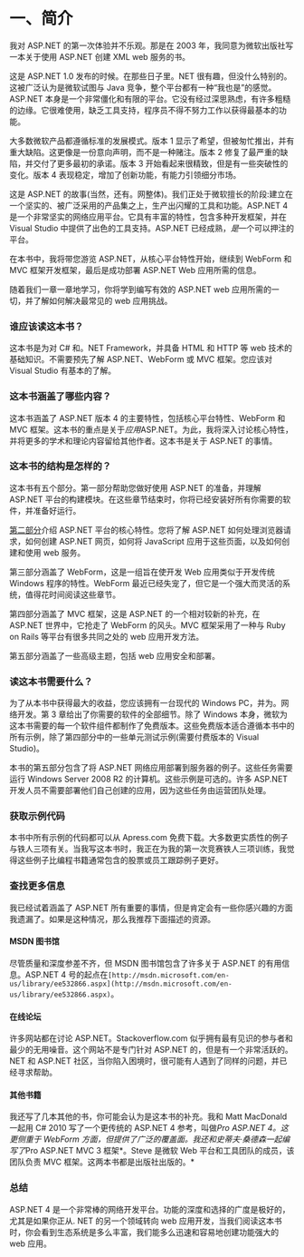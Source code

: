 # 一、简介

我对 ASP.NET 的第一次体验并不乐观。那是在 2003 年，我同意为微软出版社写一本关于使用 ASP.NET 创建 XML web 服务的书。

这是 ASP.NET 1.0 发布的时候。在那些日子里。NET 很有趣，但没什么特别的。这被广泛认为是微软试图与 Java 竞争，整个平台都有一种“我也是”的感觉。ASP.NET 本身是一个非常僵化和有限的平台。它没有经过深思熟虑，有许多粗糙的边缘。它很难使用，缺乏工具支持，程序员不得不努力工作以获得最基本的功能。

大多数微软产品都遵循标准的发展模式。版本 1 显示了希望，但被匆忙推出，并有重大缺陷。这更像是一份意向声明，而不是一种赌注。版本 2 修复了最严重的缺陷，并交付了更多最初的承诺。版本 3 开始看起来很精致，但是有一些突破性的变化。版本 4 表现稳定，增加了创新功能，有能力引领细分市场。

这是 ASP.NET 的故事(当然，还有。网整体)。我们正处于微软擅长的阶段:建立在一个坚实的、被广泛采用的产品集之上，生产出闪耀的工具和功能。ASP.NET 4 是一个非常坚实的网络应用平台。它具有丰富的特性，包含多种开发框架，并在 Visual Studio 中提供了出色的工具支持。ASP.NET 已经成熟，*是*一个可以押注的平台。

在本书中，我将带您游览 ASP.NET，从核心平台特性开始，继续到 WebForm 和 MVC 框架开发框架，最后是成功部署 ASP.NET Web 应用所需的信息。

随着我们一章一章地学习，你将学到编写有效的 ASP.NET web 应用所需的一切，并了解如何解决最常见的 web 应用挑战。

### 谁应该读这本书？

这本书是为对 C# 和。NET Framework，并具备 HTML 和 HTTP 等 web 技术的基础知识。不需要预先了解 ASP.NET、WebForm 或 MVC 框架。您应该对 Visual Studio 有基本的了解。

### 这本书涵盖了哪些内容？

这本书涵盖了 ASP.NET 版本 4 的主要特性，包括核心平台特性、WebForm 和 MVC 框架。这本书的重点是关于*应用*ASP.NET。为此，我将深入讨论核心特性，并将更多的学术和理论内容留给其他作者。这本书是关于 ASP.NET 的事情。

### 这本书的结构是怎样的？

这本书有五个部分。第一部分帮助您做好使用 ASP.NET 的准备，并理解 ASP.NET 平台的构建模块。在这些章节结束时，你将已经安装好所有你需要的软件，并准备好运行。

[第二部分](04.html#p2)介绍 ASP.NET 平台的核心特性。您将了解 ASP.NET 如何处理浏览器请求，如何创建 ASP.NET 网页，如何将 JavaScript 应用于这些页面，以及如何创建和使用 web 服务。

第三部分涵盖了 WebForm，这是一组旨在使开发 Web 应用类似于开发传统 Windows 程序的特性。WebForm 最近已经失宠了，但它是一个强大而灵活的系统，值得花时间阅读这些章节。

第四部分涵盖了 MVC 框架，这是 ASP.NET 的一个相对较新的补充，在 ASP.NET 世界中，它抢走了 WebForm 的风头。MVC 框架采用了一种与 Ruby on Rails 等平台有很多共同之处的 web 应用开发方法。

第五部分涵盖了一些高级主题，包括 web 应用安全和部署。

### 读这本书需要什么？

为了从本书中获得最大的收益，您应该拥有一台现代的 Windows PC，并为。网络开发。第 3 章给出了你需要的软件的全部细节。除了 Windows 本身，微软为这本书需要的每一个软件组件都制作了免费版本。这些免费版本适合遵循本书中的所有示例，除了第四部分中的一些单元测试示例(需要付费版本的 Visual Studio)。

本书的第五部分包含了将 ASP.NET 网络应用部署到服务器的例子。这些任务需要运行 Windows Server 2008 R2 的计算机。这些示例是可选的。许多 ASP.NET 开发人员不需要部署他们自己创建的应用，因为这些任务由运营团队处理。

### 获取示例代码

本书中所有示例的代码都可以从 Apress.com 免费下载。大多数更实质性的例子与铁人三项有关。当我写这本书时，我正在为我的第一次竞赛铁人三项训练，我觉得这些例子比编程书籍通常包含的股票或员工跟踪例子更好。

### 查找更多信息

我已经试着涵盖了 ASP.NET 所有重要的事情，但是肯定会有一些你感兴趣的方面我遗漏了。如果是这种情况，那么我推荐下面描述的资源。

#### MSDN 图书馆

尽管质量和深度参差不齐，但 MSDN 图书馆包含了许多关于 ASP.NET 的有用信息。ASP.NET 4 号的起点在`[http://msdn.microsoft.com/en-us/library/ee532866.aspx](http://msdn.microsoft.com/en-us/library/ee532866.aspx)`。

#### 在线论坛

许多网站都在讨论 ASP.NET。Stackoverflow.com 似乎拥有最有见识的参与者和最少的无用噪音。这个网站不是专门针对 ASP.NET 的，但是有一个非常活跃的。NET 和 ASP.NET 社区，当你陷入困境时，很可能有人遇到了同样的问题，并已经寻求帮助。

#### 其他书籍

我还写了几本其他的书，你可能会认为是这本书的补充。我和 Matt MacDonald 一起用 C# 2010 写了一个更传统的 ASP.NET 4 参考，叫做*Pro ASP.NET 4。这更侧重于 WebForm 方面，但提供了广泛的覆盖面。我还和史蒂夫·桑德森一起编写了*Pro ASP.NET MVC 3 框架*。Steve 是微软 Web 平台和工具团队的成员，该团队负责 MVC 框架。这两本书都是出版社出版的。*

### 总结

ASP.NET 4 是一个非常棒的网络开发平台。功能的深度和选择的广度是极好的，尤其是如果你正从. NET 的另一个领域转向 web 应用开发，当我们阅读这本书时，你会看到生态系统是多么丰富，我们能多么迅速和容易地创建功能强大的 web 应用。